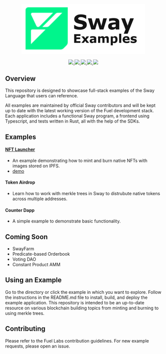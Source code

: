 <p align="center">
    <picture>
        <source media="(prefers-color-scheme: dark)" srcset="docs/sway-examples-logo-dark-theme.png">
        <img alt="SwayLibs logo" width="400px" src="docs/sway-examples-logo-light-theme.png">
    </picture>
</p>

<p align="center">
    <a href="https://github.com/FuelLabs/sway-examples/actions/workflows/ci.yml" alt="CI">
        <img src="https://github.com/FuelLabs/sway-examples/actions/workflows/ci.yml/badge.svg" />
    </a>
    <a href="https://crates.io/crates/forc/0.63.3" alt="forc">
        <img src="https://img.shields.io/badge/forc-v0.63.3-orange" />
    </a>
    <a href="https://img.shields.io/npm/v/fuels" alt="ts-sdk">
        <img src="https://img.shields.io/npm/v/fuels" />
    </a>
    <a href="./LICENSE" alt="forc">
        <img src="https://img.shields.io/github/license/FuelLabs/sway-examples" />
    </a>
    <a href="https://discord.gg/xfpK4Pe">
        <img src="https://img.shields.io/discord/732892373507375164?color=6A7EC2&logo=discord&logoColor=ffffff&labelColor=6A7EC2&label=Discord" />
    </a>
</p>

## Overview

This repository is designed to showcase full-stack examples of the Sway Language that users can reference. 

All examples are maintained by official Sway contributors and will be kept up to date with the latest working version of the Fuel development stack. Each application includes a functional Sway program, a frontend using Typescript, and tests written in Rust, all with the help of the SDKs.

## Examples

#### [NFT Launcher](./nft/README.md)

- An example demonstrating how to mint and burn native NFTs with images stored on IPFS.
- [demo](https://fuellabs.github.io/sway-examples/nft/)

#### Token Airdrop

- Learn how to work with merkle trees in Sway to distrubute native tokens across multiple addresses.

#### Counter Dapp

- A simple example to demonstrate basic functionality.

## Coming Soon

- SwayFarm
- Predicate-based Orderbook
- Voting DAO
- Constant Product AMM

## Using an Example

Go to the directory or click the example in which you want to explore. Follow the instructions in the README.md file to install, build, and deploy the example application. This repository is intended to be an up-to-date resource on various blockchain building topics from minting and burning to using merkle trees.

## Contributing

Please refer to the Fuel Labs contribution guidelines. For new example requests, please open an issue.

